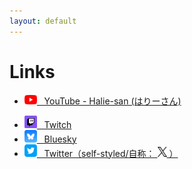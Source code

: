 ```yaml
---
layout: default
---
```


# Links

* <a href="https://www.youtube.com/@halie-san"> <img src="./img/youtube.png" width="20"> &nbsp; YouTube - Halie-san (はりーさん) </a>
<!-- * <a href="https://www.youtube.com/@halie-san-journey"> <img src="./img/youtube.png" width="20"> &nbsp; YouTube - halie-san Journey Ch. </a> ～ In Preparation/準備中 ～ -->
* <a href="https://www.twitch.tv/haliesan_t"> <img src="./img/twitch.png" width="20"> &nbsp; Twitch </a>
* <a href="https://bsky.app/profile/haliesan.com"> <img src="./img/bluesky.png" width="20"> &nbsp; Bluesky </a>
* <a href="https://twitter.com/haliesan_t_jp"> <img src="./img/twitter.png" width="20"> &nbsp; Twitter（self-styled/自称： <img src="./img/x_t.png" width="15"> ） </a>
<!-- * <a href="https://haliesan.blogspot.com/"> <img src="./img/blogger.png" width="20"> &nbsp; Blogger </a> ～ In Preparation/準備中 ～ -->


